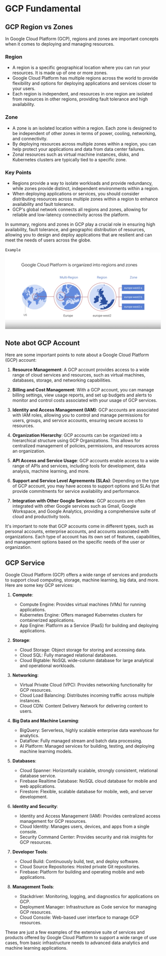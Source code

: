 # GCP Fundamental
## GCP Region vs Zones
In Google Cloud Platform (GCP), regions and zones are important concepts when it comes to deploying and managing resources.

### Region
- A region is a specific geographical location where you can run your resources. It is made up of one or more zones.
- Google Cloud Platform has multiple regions across the world to provide flexibility and options for deploying applications and services closer to your users.
- Each region is independent, and resources in one region are isolated from resources in other regions, providing fault tolerance and high availability.

### Zone
- A zone is an isolated location within a region. Each zone is designed to be independent of other zones in terms of power, cooling, networking, and connectivity.
- By deploying resources across multiple zones within a region, you can help protect your applications and data from data center failures.
- Zonal resources such as virtual machine instances, disks, and Kubernetes clusters are typically tied to a specific zone.

### Key Points
- Regions provide a way to isolate workloads and provide redundancy, while zones provide distinct, independent environments within a region.
- When deploying applications or services, you should consider distributing resources across multiple zones within a region to enhance availability and fault tolerance.
- GCP's global network connects all regions and zones, allowing for reliable and low-latency connectivity across the platform.

In summary, regions and zones in GCP play a crucial role in ensuring high availability, fault tolerance, and geographic distribution of resources, allowing you to design and deploy applications that are resilient and can meet the needs of users across the globe.

`Example`
![Alt text](./images/region-zone.png)


## Note abot GCP Account
Here are some important points to note about a Google Cloud Platform (GCP) account:

1. **Resource Management**: A GCP account provides access to a wide range of cloud services and resources, such as virtual machines, databases, storage, and networking capabilities.

2. **Billing and Cost Management**: With a GCP account, you can manage billing settings, view usage reports, and set up budgets and alerts to monitor and control costs associated with your usage of GCP services.

3. **Identity and Access Management (IAM)**: GCP accounts are associated with IAM roles, allowing you to control and manage permissions for users, groups, and service accounts, ensuring secure access to resources.

4. **Organization Hierarchy**: GCP accounts can be organized into a hierarchical structure using GCP Organizations. This allows for centralized management of policies, permissions, and resources across an organization.

5. **API Access and Service Usage**: GCP accounts enable access to a wide range of APIs and services, including tools for development, data analysis, machine learning, and more.

6. **Support and Service Level Agreements (SLAs)**: Depending on the type of GCP account, you may have access to support options and SLAs that provide commitments for service availability and performance.

7. **Integration with Other Google Services**: GCP accounts are often integrated with other Google services such as Gmail, Google Workspace, and Google Analytics, providing a comprehensive suite of cloud and productivity tools.

It's important to note that GCP accounts come in different types, such as personal accounts, enterprise accounts, and accounts associated with organizations. Each type of account has its own set of features, capabilities, and management options based on the specific needs of the user or organization.
## GCP Service
Google Cloud Platform (GCP) offers a wide range of services and products to support cloud computing, storage, machine learning, big data, and more. Here are some key GCP services:

1. **Compute**: 
   - Compute Engine: Provides virtual machines (VMs) for running applications.
   - Kubernetes Engine: Offers managed Kubernetes clusters for containerized applications.
   - App Engine: Platform as a Service (PaaS) for building and deploying applications.

2. **Storage**: 
   - Cloud Storage: Object storage for storing and accessing data.
   - Cloud SQL: Fully managed relational databases.
   - Cloud Bigtable: NoSQL wide-column database for large analytical and operational workloads.

3. **Networking**: 
   - Virtual Private Cloud (VPC): Provides networking functionality for GCP resources.
   - Cloud Load Balancing: Distributes incoming traffic across multiple instances.
   - Cloud CDN: Content Delivery Network for delivering content to users.

4. **Big Data and Machine Learning**: 
   - BigQuery: Serverless, highly scalable enterprise data warehouse for analytics.
   - Dataflow: Fully managed stream and batch data processing.
   - AI Platform: Managed services for building, testing, and deploying machine learning models.

5. **Databases**: 
   - Cloud Spanner: Horizontally scalable, strongly consistent, relational database service.
   - Firebase Realtime Database: NoSQL cloud database for mobile and web applications.
   - Firestore: Flexible, scalable database for mobile, web, and server development.

6. **Identity and Security**: 
   - Identity and Access Management (IAM): Provides centralized access management for GCP resources.
   - Cloud Identity: Manages users, devices, and apps from a single console.
   - Security Command Center: Provides security and risk insights for GCP resources.

7. **Developer Tools**: 
   - Cloud Build: Continuously build, test, and deploy software.
   - Cloud Source Repositories: Hosted private Git repositories.
   - Firebase: Platform for building and operating mobile and web applications.

8. **Management Tools**: 
   - Stackdriver: Monitoring, logging, and diagnostics for applications on GCP.
   - Deployment Manager: Infrastructure as Code service for managing GCP resources.
   - Cloud Console: Web-based user interface to manage GCP resources.

These are just a few examples of the extensive suite of services and products offered by Google Cloud Platform to support a wide range of use cases, from basic infrastructure needs to advanced data analytics and machine learning applications.